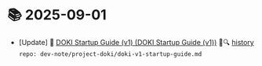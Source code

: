 # 📚 2025-09-01
- [Update] 📙 [DOKI Startup Guide (v1) (DOKI Startup Guide (v1))](https://til.qriosity.dev/dev-note/project-doki/doki-v1-startup-guide) 📃🔍 [history](https://github.com/Queue-ri/TIL/commits/main/dev-note/project-doki/doki-v1-startup-guide.md?since=2025-09-01T00:00:00Z&until=2025-09-01T23:59:59Z) `repo: dev-note/project-doki/doki-v1-startup-guide.md`
